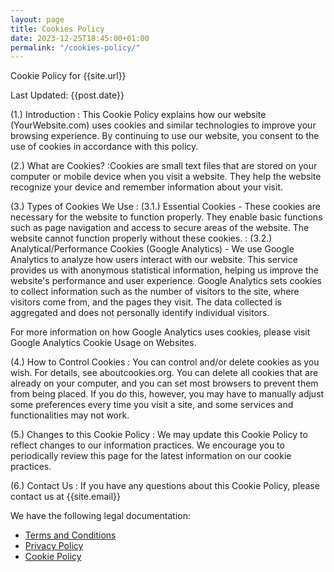 ```yaml
---
layout: page
title: Cookies Policy
date: 2023-12-25T18:45:00+01:00
permalink: "/cookies-policy/"
---
```

Cookie Policy for {{site.url}}

Last Updated: {{post.date}}

(1.) Introduction
: This Cookie Policy explains how our website (YourWebsite.com) uses cookies and similar technologies to improve your browsing experience. By continuing to use our website, you consent to the use of cookies in accordance with this policy.

(2.) What are Cookies?
:Cookies are small text files that are stored on your computer or mobile device when you visit a website. They help the website recognize your device and remember information about your visit.

(3.) Types of Cookies We Use
: (3.1.) Essential Cookies - These cookies are necessary for the website to function properly. They enable basic functions such as page navigation and access to secure areas of the website. The website cannot function properly without these cookies.
: (3.2.) Analytical/Performance Cookies (Google Analytics) - We use Google Analytics to analyze how users interact with our website. This service provides us with anonymous statistical information, helping us improve the website's performance and user experience. Google Analytics sets cookies to collect information such as the number of visitors to the site, where visitors come from, and the pages they visit. The data collected is aggregated and does not personally identify individual visitors.

For more information on how Google Analytics uses cookies, please visit Google Analytics Cookie Usage on Websites.

(4.) How to Control Cookies
: You can control and/or delete cookies as you wish. For details, see aboutcookies.org. You can delete all cookies that are already on your computer, and you can set most browsers to prevent them from being placed. If you do this, however, you may have to manually adjust some preferences every time you visit a site, and some services and functionalities may not work.

(5.) Changes to this Cookie Policy
: We may update this Cookie Policy to reflect changes to our information practices. We encourage you to periodically review this page for the latest information on our cookie practices.

(6.) Contact Us
: If you have any questions about this Cookie Policy, please contact us at {{site.email}}

We have the following legal documentation:
- [Terms and Conditions](/terms-and-conditions/)
- [Privacy Policy](/privacy-policy/)
- [Cookie Policy](/cookies-policy/)